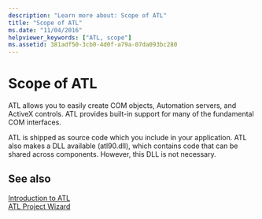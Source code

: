 ```yaml
---
description: "Learn more about: Scope of ATL"
title: "Scope of ATL"
ms.date: "11/04/2016"
helpviewer_keywords: ["ATL, scope"]
ms.assetid: 381adf50-3cb0-4d0f-a79a-07da093bc280
---
```

# Scope of ATL

ATL allows you to easily create COM objects, Automation servers, and ActiveX controls. ATL provides built-in support for many of the fundamental COM interfaces.

ATL is shipped as source code which you include in your application. ATL also makes a DLL available (atl90.dll), which contains code that can be shared across components. However, this DLL is not necessary.

## See also

[Introduction to ATL](../atl/introduction-to-atl.md)<br/>
[ATL Project Wizard](../atl/reference/atl-project-wizard.md)

